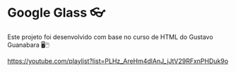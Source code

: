 # Google Glass 👓

Este projeto foi desenvolvido com base no curso de HTML do Gustavo Guanabara 🖥🖱

https://youtube.com/playlist?list=PLHz_AreHm4dlAnJ_jJtV29RFxnPHDuk9o
